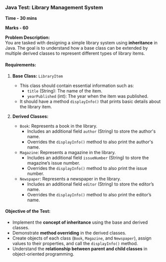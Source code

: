 ### **Java Test: Library Management System**

**Time - 30 mins** 

**Marks - 60**

**Problem Description:**  
You are tasked with designing a simple library system using **inheritance** in Java. The goal is to understand how a base class can be extended by multiple derived classes to represent different types of library items.

#### **Requirements:**
1. **Base Class:** `LibraryItem`
   - This class should contain essential information such as:
     - `title` (String): The name of the item.
     - `yearPublished` (int): The year when the item was published.
   - It should have a method `displayInfo()` that prints basic details about the library item.

2. **Derived Classes:**  
   - `Book`: Represents a book in the library.  
     - Includes an additional field `author` (String) to store the author's name.  
     - Overrides the `displayInfo()` method to also print the author's name.
   - `Magazine`: Represents a magazine in the library.  
     - Includes an additional field `issueNumber` (String) to store the magazine’s issue number.  
     - Overrides the `displayInfo()` method to also print the issue number.
   - `Newspaper`: Represents a newspaper in the library.  
     - Includes an additional field `editor` (String) to store the editor’s name.  
     - Overrides the `displayInfo()` method to also print the editor’s name.

#### **Objective of the Test:**
- Implement the **concept of inheritance** using the base and derived classes.
- Demonstrate **method overriding** in the derived classes.
- Create objects of each class (`Book`, `Magazine`, and `Newspaper`), assign values to their properties, and call the `displayInfo()` method.
- Understand the **relationship between parent and child classes** in object-oriented programming.
